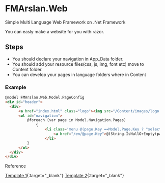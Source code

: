 # FMArslan.Web
Simple Multi Language Web Framework on .Net Framework

You can easly make a website for you with razor. 

## Steps
  * You should declare your navigation in App_Data folder.
  * You should add your resource files(css, js, img, font etc) move to Content folder.
  * You can develop your pages in language folders where in Content
  
  ### Example
  
  ``` HTML
@model FMArslan.Web.Model.PageConfig
<div id="header">
    <div>
        <a href="index.html" class="logo"><img src="/Content/images/logo.png" alt=""></a>
        <ul id="navigation">
            @foreach (var page in Model.Navigation.Pages)
                {
                    <li class='menu @(page.Key ==Model.Page.Key ? "selected":"" )'>
                        <a href="/en/@page.Key">@(String.IsNullOrEmpty(page["enTitle"])==false? page["enTitle"] : (String.IsNullOrEmpty(page.Title) == false ? page.Title : page.Key))</a>
                    </li>
            }
        </ul>
    </div>
</div>
  ```

Reference

[Template 1](https://freewebsitetemplates.com/preview/frozenyogurtshop/index.html){:target="_blank"}
[Template 2](https://startbootstrap.com/themes/creative/){:target="_blank"}
